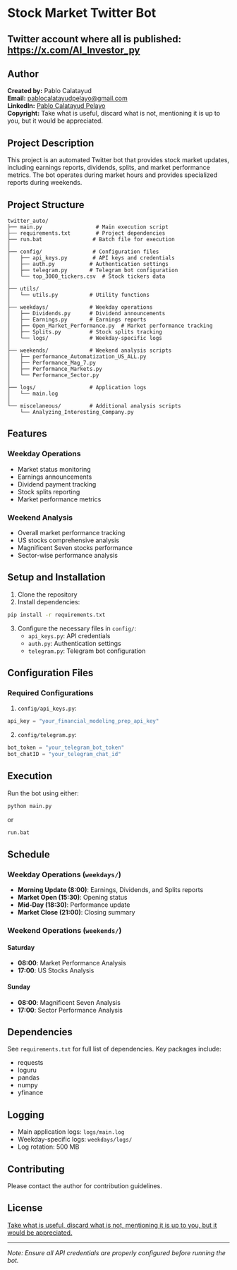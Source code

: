 # Stock Market Twitter Bot

## Twitter account where all is published: https://x.com/AI_Investor_py

## Author
**Created by:** Pablo Calatayud  
**Email:** pablocalatayudpelayo@gmail.com  
**LinkedIn:** [Pablo Calatayud Pelayo](https://www.linkedin.com/in/pablo-calatayud-pelayo/)  
**Copyright:** Take what is useful, discard what is not, mentioning it is up to you, but it would be appreciated.

## Project Description
This project is an automated Twitter bot that provides stock market updates, including earnings reports, dividends, splits, and market performance metrics. The bot operates during market hours and provides specialized reports during weekends.

## Project Structure
```
twitter_auto/
├── main.py                 # Main execution script
├── requirements.txt        # Project dependencies
├── run.bat                # Batch file for execution
│
├── config/                # Configuration files
│   ├── api_keys.py        # API keys and credentials
│   ├── auth.py           # Authentication settings
│   ├── telegram.py       # Telegram bot configuration
│   └── top_3000_tickers.csv  # Stock tickers data
│
├── utils/
│   └── utils.py          # Utility functions
│
├── weekdays/             # Weekday operations
│   ├── Dividends.py      # Dividend announcements
│   ├── Earnings.py       # Earnings reports
│   ├── Open_Market_Performance.py  # Market performance tracking
│   ├── Splits.py         # Stock splits tracking
│   └── logs/             # Weekday-specific logs
│
├── weekends/             # Weekend analysis scripts
│   ├── performance_Automatization_US_ALL.py
│   ├── Performance_Mag_7.py
│   ├── Performance_Markets.py
│   └── Performance_Sector.py
│
├── logs/                 # Application logs
│   └── main.log
│
└── miscelaneous/         # Additional analysis scripts
    └── Analyzing_Interesting_Company.py
```

## Features
### Weekday Operations
- Market status monitoring
- Earnings announcements
- Dividend payment tracking
- Stock splits reporting
- Market performance metrics

### Weekend Analysis
- Overall market performance tracking
- US stocks comprehensive analysis
- Magnificent Seven stocks performance
- Sector-wise performance analysis

## Setup and Installation
1. Clone the repository
2. Install dependencies:
```bash
pip install -r requirements.txt
```

3. Configure the necessary files in `config/`:
   - `api_keys.py`: API credentials
   - `auth.py`: Authentication settings
   - `telegram.py`: Telegram bot configuration

## Configuration Files
### Required Configurations
1. `config/api_keys.py`:
```python
api_key = "your_financial_modeling_prep_api_key"
```

2. `config/telegram.py`:
```python
bot_token = "your_telegram_bot_token"
bot_chatID = "your_telegram_chat_id"
```

## Execution
Run the bot using either:
```bash
python main.py
```
or
```bash
run.bat
```

## Schedule
### Weekday Operations (`weekdays/`)
- **Morning Update (8:00)**: Earnings, Dividends, and Splits reports
- **Market Open (15:30)**: Opening status
- **Mid-Day (18:30)**: Performance update
- **Market Close (21:00)**: Closing summary

### Weekend Operations (`weekends/`)
#### Saturday
- **08:00**: Market Performance Analysis
- **17:00**: US Stocks Analysis

#### Sunday
- **08:00**: Magnificent Seven Analysis
- **17:00**: Sector Performance Analysis

## Dependencies
See `requirements.txt` for full list of dependencies. Key packages include:
- requests
- loguru
- pandas
- numpy
- yfinance

## Logging
- Main application logs: `logs/main.log`
- Weekday-specific logs: `weekdays/logs/`
- Log rotation: 500 MB

## Contributing
Please contact the author for contribution guidelines.

## License
[Take what is useful, discard what is not, mentioning it is up to you, but it would be appreciated.](https://opensource.org/license/MIT)

---
*Note: Ensure all API credentials are properly configured before running the bot.*
